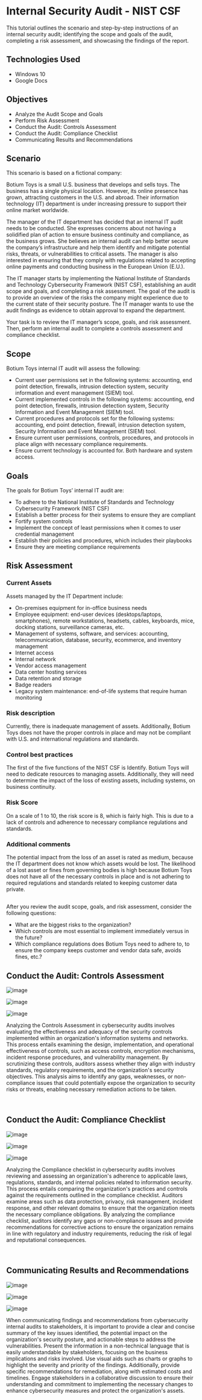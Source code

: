 <h1>Internal Security Audit - NIST CSF</h1>
This tutorial outlines the scenario and step-by-step instructions of an internal security audit; identifying the scope and goals of the audit, completing a risk assessment, and showcasing the findings of the report.<br />

<h2>Technologies Used</h2>

- Windows 10
- Google Docs

<h2>Objectives</h2>

- Analyze the Audit Scope and Goals
- Perform Risk Assessment
- Conduct the Audit: Controls Assessment
- Conduct the Audit: Compliance Checklist
- Communicating Results and Recommendations

<h2>Scenario</h2>

This scenario is based on a fictional company:

Botium Toys is a small U.S. business that develops and sells toys. The business has a single physical location. However, its online presence has grown, attracting customers in the U.S. and abroad. Their information technology (IT) department is under increasing pressure to support their online market worldwide. 

The manager of the IT department has decided that an internal IT audit needs to be conducted. She expresses concerns about not having a solidified plan of action to ensure business continuity and compliance, as the business grows. She believes an internal audit can help better secure the company’s infrastructure and help them identify and mitigate potential risks, threats, or vulnerabilities to critical assets. The manager is also interested in ensuring that they comply with regulations related to accepting online payments and conducting business in the European Union (E.U.).   

The IT manager starts by implementing the National Institute of Standards and Technology Cybersecurity Framework (NIST CSF), establishing an audit scope and goals, and completing a risk assessment. The goal of the audit is to provide an overview of the risks the company might experience due to the current state of their security posture. The IT manager wants to use the audit findings as evidence to obtain approval to expand the department. 

Your task is to review the IT manager’s scope, goals, and risk assessment. Then, perform an internal audit to complete a controls assessment and compliance checklist. 

<h2>Scope</h2>

Botium Toys internal IT audit will assess the following:
- Current user permissions set in the following systems: accounting, end point detection, firewalls, intrusion detection system, security information and event management (SIEM) tool.
- Current implemented controls in the following systems: accounting, end point detection, firewalls, intrusion detection system, Security Information and Event Management (SIEM) tool.
- Current procedures and protocols set for the following systems: accounting, end point detection, firewall, intrusion detection system, Security Information and Event Management (SIEM) tool.
- Ensure current user permissions, controls, procedures, and protocols in place align with necessary compliance requirements.
- Ensure current technology is accounted for. Both hardware and system access.

<h2>Goals</h2>

The goals for Botium Toys’ internal IT audit are:
- To adhere to the National Institute of Standards and Technology Cybersecurity Framework (NIST CSF) 
- Establish a better process for their systems to ensure they are compliant 
- Fortify system controls
- Implement the concept of least permissions when it comes to user credential management 
- Establish their policies and procedures, which includes their playbooks 
- Ensure they are meeting compliance requirements

<h2>Risk Assessment</h2>
<h3>Current Assets</h3>

Assets managed by the IT Department include: 
- On-premises equipment for in-office business needs
- Employee equipment: end-user devices (desktops/laptops, smartphones), remote workstations, headsets, cables, keyboards, mice, docking stations, surveillance cameras, etc.
- Management of systems, software, and services: accounting, telecommunication, database, security, ecommerce, and inventory management
- Internet access
- Internal network
- Vendor access management
- Data center hosting services  
- Data retention and storage
- Badge readers
- Legacy system maintenance: end-of-life systems that require human monitoring 

<h3>Risk description</h3>
Currently, there is inadequate management of assets. Additionally, Botium Toys does not have the proper controls in place and may not be compliant with U.S. and international regulations and standards.

<h3>Control best practices</h3>
The first of the five functions of the NIST CSF is Identify. Botium Toys will need to dedicate resources to managing assets. Additionally, they will need to determine the impact of the loss of existing assets, including systems, on business continuity.

<h3>Risk Score</h3>
On a scale of 1 to 10, the risk score is 8, which is fairly high. This is due to a lack of controls and adherence to necessary compliance regulations and standards.

<h3>Additional comments</h3>
The potential impact from the loss of an asset is rated as medium, because the IT department does not know which assets would be lost. The likelihood of a lost asset or fines from governing bodies is high because Botium Toys does not have all of the necessary controls in place and is not adhering to required regulations and standards related to keeping customer data private.

<h2></h2>

After you review the audit scope, goals, and risk assessment, consider the following questions:
- What are the biggest risks to the organization?
- Which controls are most essential to implement immediately versus in the future?
- Which compliance regulations does Botium Toys need to adhere to, to ensure the company keeps customer and vendor data safe, avoids fines, etc.?

<h2>Conduct the Audit: Controls Assessment</h2>

<p>

![image](https://github.com/ijoshua932/security-audit/assets/139269375/4f9fa7e6-aecf-48bc-b42e-1f2e530094ee)

![image](https://github.com/ijoshua932/security-audit/assets/139269375/c33cedf1-b993-41fd-9d07-4a583b204724)

![image](https://github.com/ijoshua932/security-audit/assets/139269375/852bbf11-b32c-4d16-b09d-3e362a51a548)

</p>
<p>
Analyzing the Controls Assessment in cybersecurity audits involves evaluating the effectiveness and adequacy of the security controls implemented within an organization's information systems and networks. This process entails examining the design, implementation, and operational effectiveness of controls, such as access controls, encryption mechanisms, incident response procedures, and vulnerability management. By scrutinizing these controls, auditors assess whether they align with industry standards, regulatory requirements, and the organization's security objectives. This analysis aims to identify any gaps, weaknesses, or non-compliance issues that could potentially expose the organization to security risks or threats, enabling necessary remediation actions to be taken.
</p>
<br />

<h2>Conduct the Audit: Compliance Checklist</h2>

<p>

![image](https://github.com/ijoshua932/security-audit/assets/139269375/76ee55e6-9951-48d8-8e6b-03f3ab614928)

![image](https://github.com/ijoshua932/security-audit/assets/139269375/b606c1f2-7247-4d4a-bc96-0f5e6dc20940)

![image](https://github.com/ijoshua932/security-audit/assets/139269375/a0e4c471-c8bb-4feb-81db-3eff4753a65a)

</p>
<p>
Analyzing the Compliance checklist in cybersecurity audits involves reviewing and assessing an organization's adherence to applicable laws, regulations, standards, and internal policies related to information security. This process entails comparing the organization's practices and controls against the requirements outlined in the compliance checklist. Auditors examine areas such as data protection, privacy, risk management, incident response, and other relevant domains to ensure that the organization meets the necessary compliance obligations. By analyzing the compliance checklist, auditors identify any gaps or non-compliance issues and provide recommendations for corrective actions to ensure the organization remains in line with regulatory and industry requirements, reducing the risk of legal and reputational consequences.
</p>
<br />

<h2>Communicating Results and Recommendations</h2>

<p>

![image](https://github.com/ijoshua932/security-audit/assets/139269375/03ed4293-b4fb-4a39-b610-2862973bc0af)

![image](https://github.com/ijoshua932/security-audit/assets/139269375/aa17b28c-bf14-4f38-8147-823c61b7ce74)

![image](https://github.com/ijoshua932/security-audit/assets/139269375/bb50c64a-90e7-473a-b92c-6ba1e930614b)

</p>
<p>
When communicating findings and recommendations from cybersecurity internal audits to stakeholders, it is important to provide a clear and concise summary of the key issues identified, the potential impact on the organization's security posture, and actionable steps to address the vulnerabilities. Present the information in a non-technical language that is easily understandable by stakeholders, focusing on the business implications and risks involved. Use visual aids such as charts or graphs to highlight the severity and priority of the findings. Additionally, provide specific recommendations for remediation, along with estimated costs and timelines. Engage stakeholders in a collaborative discussion to ensure their understanding and commitment to implementing the necessary changes to enhance cybersecurity measures and protect the organization's assets.
</p>
<br />
